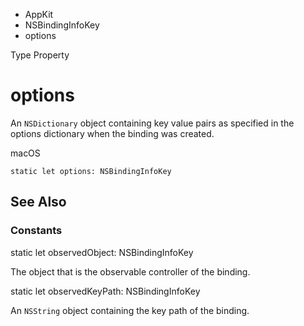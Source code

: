 

- AppKit
- NSBindingInfoKey
-  options 

Type Property

# options

An `NSDictionary` object containing key value pairs as specified in the options dictionary when the binding was created.

macOS

``` source
static let options: NSBindingInfoKey
```

## See Also

### Constants

static let observedObject: NSBindingInfoKey

The object that is the observable controller of the binding.

static let observedKeyPath: NSBindingInfoKey

An `NSString` object containing the key path of the binding.

